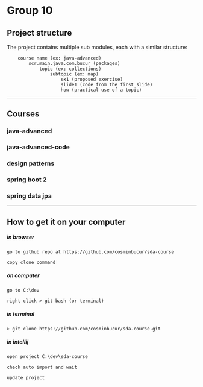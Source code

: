 # Group 10

## Project structure
The project contains multiple sub modules, each with a similar structure:

        course name (ex: java-advanced)
            scr.main.java.com.bucur (packages)
                topic (ex: collections)
                    subtopic (ex: map)
                        ex1 (proposed exercise)
                        slide1 (code from the first slide)
                        how (practical use of a topic)

---

## Courses

### java-advanced

### java-advanced-code

### design patterns

### spring boot 2

### spring data jpa

---

## How to get it on your computer

##### in browser

	go to github repo at https://github.com/cosminbucur/sda-course

	copy clone command

##### on computer
	go to C:\dev

	right click > git bash (or terminal)

##### in terminal
	> git clone https://github.com/cosminbucur/sda-course.git

##### in intellij
	open project C:\dev\sda-course

	check auto import and wait

	update project
